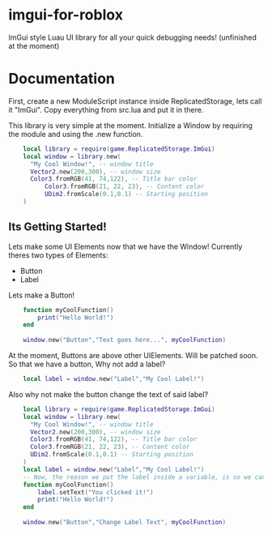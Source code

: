 
# imgui-for-roblox
ImGui style Luau UI library for all your quick debugging needs! (unfinished at the moment)


# Documentation
First, create a new ModuleScript instance inside ReplicatedStorage, lets call it "ImGui".
Copy everything from src.lua and put it in there.

This library is very simple at the moment.
Initialize a Window by requiring the module and using the .new function.
```lua
    local library = require(game.ReplicatedStorage.ImGui)
    local window = library.new(
      "My Cool Window!", -- window title
      Vector2.new(200,300), -- window size
      Color3.fromRGB(41, 74,122), -- Title bar color
		  Color3.fromRGB(21, 22, 23), -- Content color
		  UDim2.fromScale(0.1,0.1) -- Starting position
    )
```

## Its Getting Started!

Lets make some UI Elements now that we have the Window!
Currently theres two types of Elements:

 - Button 	
 - Label

Lets make a Button!

```lua
    function myCoolFunction()
	    print("Hello World!")
    end
    
    window.new("Button","Text goes here...", myCoolFunction)
```

At the moment, Buttons are above other UIElements. Will be patched soon.
So that we have a button, Why not add a label?

```lua
    local label = window.new("Label","My Cool Label!")
```

Also why not make the button change the text of said label?
```lua
    local library = require(game.ReplicatedStorage.ImGui)
    local window = library.new(
      "My Cool Window!", -- window title
      Vector2.new(200,300), -- window size
      Color3.fromRGB(41, 74,122), -- Title bar color
      Color3.fromRGB(21, 22, 23), -- Content color
      UDim2.fromScale(0.1,0.1) -- Starting position
    )
    local label = window.new("Label","My Cool Label!")
    -- Now, the reason we put the label inside a variable, is so we can access its .setText() function.
    function myCoolFunction()
	    label.setText("You clicked it!")
	    print("Hello World!")
    end
    
    window.new("Button","Change Label Text", myCoolFunction)
```
